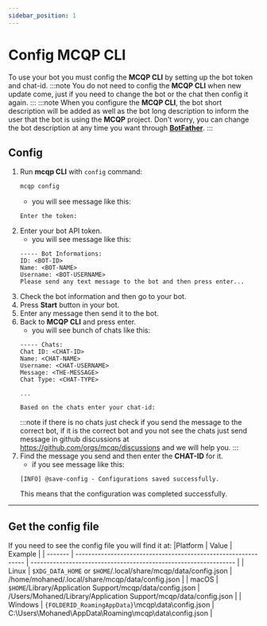 ```yaml
---
sidebar_position: 1
---
```


# Config MCQP CLI
To use your bot you must config the **MCQP CLI** by setting up the bot token and chat-id.
:::note
You do not need to config the **MCQP CLI** when new update come, 
just if you need to change the bot or the chat then config it again.
:::
:::note
When you configure the **MCQP CLI**, the bot short description will be added as well as the bot long description
to inform the user that the bot is using the **MCQP** project. Don't worry, you can change the 
bot description at any time you want through [**BotFather**](https://t.me/BotFather).
:::

## Config
1. Run **mcqp CLI** with `config` command:
    ```bash
    mcqp config
    ```
    - you will see message like this:
    ```
    Enter the token:
    ```
2. Enter your bot API token.
    - you will see message like this:
    ```
    ----- Bot Informations:
    ID: <BOT-ID>
    Name: <BOT-NAME>
    Username: <BOT-USERNAME>
    Please send any text message to the bot and then press enter...
    ```
3. Check the bot information and then go to your bot.
4. Press **Start** button in your bot.
5. Enter any message then send it to the bot.
6. Back to **MCQP CLI** and press enter.
    - you will see bunch of chats like this: 
    ```
    ----- Chats:
    Chat ID: <CHAT-ID>
    Name: <CHAT-NAME>
    Username: <CHAT-USERNAME>
    Message: <THE-MESSAGE>
    Chat Type: <CHAT-TYPE>

    ...

    Based on the chats enter your chat-id:
    ```
    :::note
    if there is no chats just check if you send the message to the correct bot, 
    if it is the correct bot and you not see the chats just send message in 
    github discussions at https://github.com/orgs/mcqp/discussions and we will
    help you.
    :::
7. Find the message you send and then enter the **CHAT-ID** for it.
    - if you see message like this:
    ```
    [INFO] @save-config - Configurations saved successfully.
    ```
    This means that the configuration was completed successfully.

---
## Get the config file
If you need to see the config file you will find it at:
|Platform | Value                                                          | Example                                                          |
| ------- | -------------------------------------------------------------- | ---------------------------------------------------------------- |
| Linux   | `$XDG_DATA_HOME` or `$HOME`/.local/share/mcqp/data/config.json | /home/mohaned/.local/share/mcqp/data/config.json                 |
| macOS   | `$HOME`/Library/Application Support/mcqp/data/config.json      | /Users/Mohaned/Library/Application Support/mcqp/data/config.json |
| Windows | `{FOLDERID_RoamingAppData}`\mcqp\data\config.json              | C:\Users\Mohaned\AppData\Roaming\mcqp\data\config.json           |
